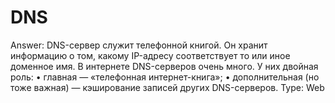 # DNS

Answer: DNS-сервер служит телефонной книгой. Он хранит информацию о том, какому IP-адресу соответствует то или иное доменное имя. В интернете DNS-серверов очень много. У них двойная роль:
• главная — «телефонная интернет-книга»;
• дополнительная (но тоже важная) — кэширование записей других DNS-серверов.
Type: Web